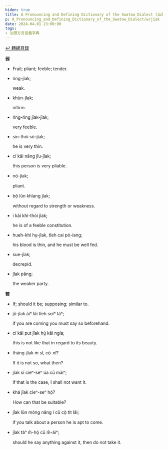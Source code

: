 ```yaml
---
hiden: true
title: A Pronouncing and Defining Dictionary of the Swatow Dialect (汕頭方言音義字典) / jîak
p: A_Pronouncing_and_Defining_Dictionary_of_the_Swatow_Dialect/w/jîak
date: 2024-04-01 23:00:00
tags: 
- 汕頭方言音義字典
---
```


[↩️ 轉總目錄](/A_Pronouncing_and_Defining_Dictionary_of_the_Swatow_Dialect)


**弱**
- Frail; pliant; feeble; tender.

- ńng-jîak;

  weak.

- khùn-jîak;

  infirm.

- ńng-ńng jîak-jîak;

  very feeble.

- sin-thói sò-jîak;

  he is very thin.

- cí kâi nâng jîu-jîak;

  this person is very pliable.

- nó̤-jîak;

  

  pliant.

- bô̤ lŭn khîang jîak;

  without regard to strength or weakness.

- i kâi khì-thói jîak;

  he is of a feeble constitution.

- hueh-khì hṳ-jîak, tîeh cai pó-íang;

  his blood is thin, and he must be well fed.

- sue-jîak;

  decrepid.

- jîak pâng;

  the weaker party.

**若**
- If; should it be; supposing; similar to.

- jû-jîak àiⁿ lâi tîeh soiⁿ tàⁿ;

  if you are coming you must say so beforehand.

- cí kâi put jîak hṳ́ kâi ngía;

  this is not like that in regard to its beauty.

- tháng-jîak m̄ sĭ, cò̤-nî?

  If it is not so, what then?

- jîak sĭ cìeⁿ-seⁿ úa cū màiⁿ;

  if that is the case, I shall not want it.

- khá jîak cìeⁿ-seⁿ hó̤?

  How can that be suitable?

- jîak lŭn móng nâng i cū cò̤ tit lâi;

  if you talk about a person he is apt to come.

- jîak tàⁿ m̄-hó̤ cū m̄-àiⁿ;

  should he say anything against it, then do not take it.